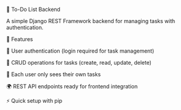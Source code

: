 📝 To-Do List Backend

A simple Django REST Framework backend for managing tasks with authentication.

🚀 Features

🔐 User authentication (login required for task management)

📝 CRUD operations for tasks (create, read, update, delete)

👤 Each user only sees their own tasks

🌍 REST API endpoints ready for frontend integration

⚡ Quick setup with pip
